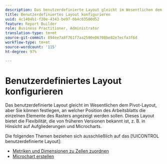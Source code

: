 ```yaml
---
description: Das benutzerdefinierte Layout gleicht im Wesentlichen dem Pivot-Layout, aber Sie können festlegen, an welcher Position des Arbeitsblatts die einzelnen Elemente des Rasters angezeigt werden sollen. Dieses Layout bietet die Flexibilität, die von früheren Versionen bekannt ist, z. B. in Hinsicht auf Aufgliederungen und Microcharts.
title: Benutzerdefiniertes Layout konfigurieren
uuid: 4c1404b1-f20e-4343-be97-0b4c03500d52
feature: Report Builder
role: Business Practitioner, Administrator
translation-type: tm+mt
source-git-commit: 894ee7a8f761f7aa2590e06708be82e7ecfa3f6d
workflow-type: tm+mt
source-wordcount: '115'
ht-degree: 97%

---
```



# Benutzerdefiniertes Layout konfigurieren

Das benutzerdefinierte Layout gleicht im Wesentlichen dem Pivot-Layout, aber Sie können festlegen, an welcher Position des Arbeitsblatts die einzelnen Elemente des Rasters angezeigt werden sollen. Dieses Layout bietet die Flexibilität, die von früheren Versionen bekannt ist, z. B. in Hinsicht auf Aufgliederungen und Microcharts.

Die folgenden Themen beziehen sich ausschließlich auf das [!UICONTROL benutzerdefinierte Layout]:

* [Metriken und Dimensionen zu Zellen zuordnen](/help/analyze/report-builder/layout/map-metrics-and-dimensions-to-cells.md)
* [Microchart erstellen](/help/analyze/report-builder/layout/t-create-a-microchart.md)
